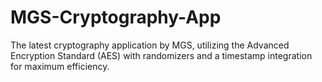 # MGS-Cryptography-App
The latest cryptography application by MGS, utilizing the Advanced Encryption Standard (AES) with randomizers and a timestamp integration for maximum efficiency.
